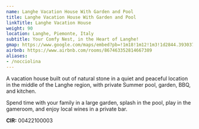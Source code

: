 ```yaml
---
name: Langhe Vacation House With Garden and Pool
title: Langhe Vacation House With Garden and Pool
linkTitle: Langhe Vacation House
weight: 90
location: Langhe, Piemonte, Italy
subtitle: Your Comfy Nest, in the Heart of Langhe!
gmap: https://www.google.com/maps/embed?pb=!1m18!1m12!1m3!1d2844.393037344389!2d8.00671527731272!3d44.52758437107419!2m3!1f0!2f0!3f0!3m2!1i1024!2i768!4f13.1!3m3!1m2!1s0x12d2bb16f1270f69%3A0x67a12328ec525052!2sCasaway%20-%20Casa%20Vacanze%20Langhe%20-%20Nocciolina!5e0!3m2!1sen!2sus!4v1690838391049!5m2!1sen!2sus
airbnb: https://www.airbnb.com/rooms/867463352814667389
aliases:
- /nocciolina
---
```

A vacation house built out of natural stone in a quiet and peaceful location in
the middle of the Langhe region, with private Summer pool, garden, BBQ, and
kitchen.

Spend time with your family in a large garden, splash in the pool, play in the
gameroom, and enjoy local wines in a private bar.

**CIR:** 00422100003
